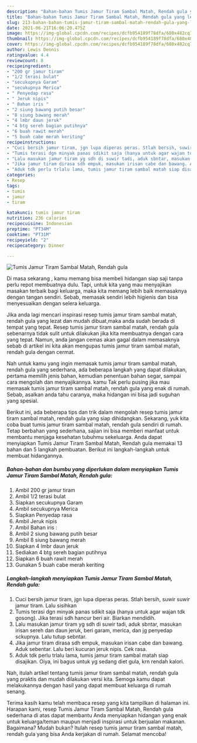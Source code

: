 ```yaml
---
description: "Bahan-bahan Tumis Jamur Tiram Sambal Matah, Rendah gula yang lezat Untuk Jualan"
title: "Bahan-bahan Tumis Jamur Tiram Sambal Matah, Rendah gula yang lezat Untuk Jualan"
slug: 213-bahan-bahan-tumis-jamur-tiram-sambal-matah-rendah-gula-yang-lezat-untuk-jualan
date: 2021-06-21T16:06:20.475Z
image: https://img-global.cpcdn.com/recipes/dcfb954189f78dfa/680x482cq70/tumis-jamur-tiram-sambal-matah-rendah-gula-foto-resep-utama.jpg
thumbnail: https://img-global.cpcdn.com/recipes/dcfb954189f78dfa/680x482cq70/tumis-jamur-tiram-sambal-matah-rendah-gula-foto-resep-utama.jpg
cover: https://img-global.cpcdn.com/recipes/dcfb954189f78dfa/680x482cq70/tumis-jamur-tiram-sambal-matah-rendah-gula-foto-resep-utama.jpg
author: Lewis Dennis
ratingvalue: 4.4
reviewcount: 8
recipeingredient:
- "200 gr jamur tiram"
- "1/2 terasi bulat"
- "secukupnya Garam"
- "secukupnya Merica"
- " Penyedap rasa"
- " Jeruk nipis"
- " Bahan iris "
- "2 siung bawang putih besar"
- "8 siung bawang merah"
- "4 lmbr daun jeruk"
- "4 btg sereh bagian putihnya"
- "6 buah rawit merah"
- "5 buah cabe merah keriting"
recipeinstructions:
- "Cuci bersih jamur tiram, jgn lupa diperas peras. Stlah bersih, suwir suwir jamur tiram. Lalu sisihkan"
- "Tumis terasi dgn minyak panas sdikit saja (hanya untuk agar wajan tdk gosong). Jika terasi sdh hancur beri air. Biarkan mendidih."
- "Lalu masukan jamur tiram yg sdh di suwir tadi, aduk sbntar, masukan irisan sereh dan daun jeruk, beri garam, merica, dan jg penyedap sckupnya. Lalu tutup sebntar."
- "Jika jamur tiram dirasa sdh empuk, masukan irisan cabe dan bawang. Aduk sebentar. Lalu beri kucuran jeruk nipis. Cek rasa."
- "Aduk tdk perlu trlalu lama, tumis jamur tiram sambal matah siap disajikan. Oiya, ini bagus untuk yg sedang diet gula, krn rendah kalori."
categories:
- Resep
tags:
- tumis
- jamur
- tiram

katakunci: tumis jamur tiram 
nutrition: 236 calories
recipecuisine: Indonesian
preptime: "PT34M"
cooktime: "PT31M"
recipeyield: "2"
recipecategory: Dinner

---
```



![Tumis Jamur Tiram Sambal Matah, Rendah gula](https://img-global.cpcdn.com/recipes/dcfb954189f78dfa/680x482cq70/tumis-jamur-tiram-sambal-matah-rendah-gula-foto-resep-utama.jpg)

Di masa  sekarang , kamu memang bisa membeli hidangan siap saji tanpa perlu repot membuatnya dulu. Tapi, untuk kita yang mau menyajikan masakan terbaik bagi keluarga, maka kita memang lebih baik memasaknya dengan tangan sendiri. Sebab, memasak sendiri lebih higienis dan bisa menyesuaikan dengan selera keluarga.

Jika anda lagi mencari inspirasi resep tumis jamur tiram sambal matah, rendah gula yang lezat dan mudah dibuat,maka anda sudah berada di tempat yang tepat. Resep tumis jamur tiram sambal matah, rendah gula  sebenarnya tidak sulit untuk dilakukan jika kita membuatnya dengan cara yang tepat. Namun, anda jangan cemas akan gagal dalam memasaknya 
sebab di artikel ini kita akan mengupas tumis jamur tiram sambal matah, rendah gula dengan cermat.  



Nah untuk kamu yang ingin memasak tumis jamur tiram sambal matah, rendah gula yang sederhana, ada beberapa langkah yang dapat dilakukan, pertama memilih jenis bahan, kemudian penentuan bahan segar, sampai cara mengolah dan menyajikannya. kamu Tak perlu pusing jika mau memasak tumis jamur tiram sambal matah, rendah gula yang enak di rumah. Sebab, asalkan anda  tahu caranya, maka hidangan ini bisa jadi suguhan yang spesial.

Berikut ini, ada beberapa tips dan trik dalam mengolah resep tumis jamur tiram sambal matah, rendah gula yang siap dihidangkan. Sekarang, yuk kita coba buat tumis jamur tiram sambal matah, rendah gula sendiri di rumah. Tetap berbahan yang sederhana, sajian ini bisa memberi manfaat untuk membantu menjaga kesehatan tubuhmu sekeluarga. Anda dapat menyiapkan Tumis Jamur Tiram Sambal Matah, Rendah gula memakai 13 bahan dan 5 langkah pembuatan. Berikut ini langkah-langkah untuk membuat hidangannya.

<!--inarticleads1-->

##### Bahan-bahan dan bumbu yang diperlukan dalam menyiapkan Tumis Jamur Tiram Sambal Matah, Rendah gula:

1. Ambil 200 gr jamur tiram
1. Ambil 1/2 terasi bulat
1. Siapkan secukupnya Garam
1. Ambil secukupnya Merica
1. Siapkan  Penyedap rasa
1. Ambil  Jeruk nipis
1. Ambil  Bahan iris :
1. Ambil 2 siung bawang putih besar
1. Ambil 8 siung bawang merah
1. Siapkan 4 lmbr daun jeruk
1. Sediakan 4 btg sereh bagian putihnya
1. Siapkan 6 buah rawit merah
1. Gunakan 5 buah cabe merah keriting




<!--inarticleads2-->

##### Langkah-langkah menyiapkan Tumis Jamur Tiram Sambal Matah, Rendah gula:

1. Cuci bersih jamur tiram, jgn lupa diperas peras. Stlah bersih, suwir suwir jamur tiram. Lalu sisihkan
1. Tumis terasi dgn minyak panas sdikit saja (hanya untuk agar wajan tdk gosong). Jika terasi sdh hancur beri air. Biarkan mendidih.
1. Lalu masukan jamur tiram yg sdh di suwir tadi, aduk sbntar, masukan irisan sereh dan daun jeruk, beri garam, merica, dan jg penyedap sckupnya. Lalu tutup sebntar.
1. Jika jamur tiram dirasa sdh empuk, masukan irisan cabe dan bawang. Aduk sebentar. Lalu beri kucuran jeruk nipis. Cek rasa.
1. Aduk tdk perlu trlalu lama, tumis jamur tiram sambal matah siap disajikan. Oiya, ini bagus untuk yg sedang diet gula, krn rendah kalori.




Nah, itulah artikel tentang  tumis jamur tiram sambal matah, rendah gula  yang praktis dan mudah dilakukan versi kita. Semoga kamu dapat melakukannya dengan hasil yang dapat membuat keluarga di rumah senang. 

Terima kasih kamu telah membaca resep yang kita tampilkan di halaman ini. Harapan kami, resep  Tumis Jamur Tiram Sambal Matah, Rendah gula sederhana di atas dapat membantu Anda menyiapkan hidangan yang enak untuk keluarga/teman maupun menjadi inspirasi untuk berjualan makanan. Bagaimana? Mudah bukan? Itulah resep tumis jamur tiram sambal matah, rendah gula yang bisa Anda kerjakan di rumah. Selamat mencoba!

